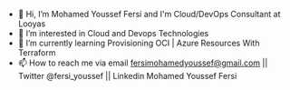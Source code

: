 - 👋 Hi, I’m Mohamed Youssef Fersi and I'm Cloud/DevOps Consultant at Looyas
- 👀 I’m interested in Cloud and Devops Technologies 
- 🌱 I’m currently learning Provisioning OCI | Azure Resources With Terraform 
- 📫 How to reach me via email fersimohamedyoussef@gmail.com || Twitter @fersi_youssef || Linkedin Mohamed Youssef Fersi

<!---
Fersi60/Fersi60 is a ✨ special ✨ repository because its `README.md` (this file) appears on your GitHub profile.
You can click the Preview link to take a look at your changes.
--->
